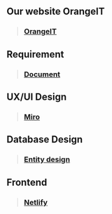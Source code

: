 ## Our website OrangeIT
> ### [OrangeIT](http://20.212.33.246/)

## Requirement
> ### [Document](https://docs.google.com/document/d/1CzzN3rxu2WrjUnmsy5Gb_xDjad-olCjYAduguK8LDck/edit)

## UX/UI Design 
> ### [Miro](https://miro.com/app/board/o9J_l1u8niw=/)

## Database Design 
> ### [Entity design](https://lucid.app/lucidchart/invitations/accept/inv_a3c4d6e9-1bb6-47e7-a251-37f1279dc671?viewport_loc=-10%2C-10%2C1707%2C779%2C0_0)

## Frontend
> ### [Netlify](https://int222-orange-it.netlify.app/)
